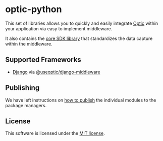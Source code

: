 # optic-python

This set of libraries allows you to quickly and easily integrate [Optic](https://useoptic.com) within your application via easy to implement middleware.

It also contains the [core SDK library](sdk#README) that standardizes the data capture within the middleware.

## Supported Frameworks
- [Django](https://djangoproject.com/) via [@useoptic/django-middleware](frameworks/django/optic_django_middleware)

## Publishing
We have left instructions on [how to publish](PUBLISHING) the individual modules to the package managers.

## License
This software is licensed under the [MIT license](LICENSE).